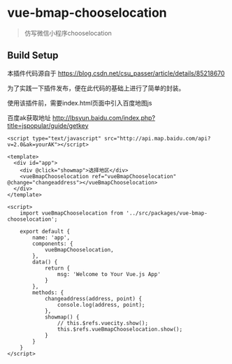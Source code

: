 # vue-bmap-chooselocation

> 仿写微信小程序chooselocation

## Build Setup

本插件代码源自于 https://blog.csdn.net/csu_passer/article/details/85218670

为了实践一下插件发布，便在此代码的基础上进行了简单的封装。

使用该插件前，需要index.html页面中引入百度地图js

百度ak获取地址 http://lbsyun.baidu.com/index.php?title=jspopular/guide/getkey
```$xslt
<script type="text/javascript" src="http://api.map.baidu.com/api?v=2.0&ak=yourAK"></script>
```
```$xslt
<template>
  <div id="app">
    <div @click="showmap">选择地区</div>
    <vueBmapChooselocation ref="vueBmapChooselocation" @change="changeaddress"></vueBmapChooselocation>
  </div>
</template>

<script>
    import vueBmapChooselocation from '../src/packages/vue-bmap-chooselocation';

    export default {
        name: 'app',
        components: {
            vueBmapChooselocation,
        },
        data() {
            return {
                msg: 'Welcome to Your Vue.js App'
            }
        },
        methods: {
            changeaddress(address, point) {
                console.log(address, point);
            },
            showmap() {
                // this.$refs.vuecity.show();
                this.$refs.vueBmapChooselocation.show();
            }
        }
    }
</script>


```
